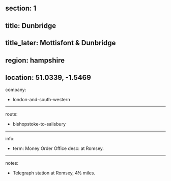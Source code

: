 ﻿section: 1
----
title: Dunbridge
----
title_later: Mottisfont & Dunbridge
----
region: hampshire
----
location: 51.0339, -1.5469
----
company:
- london-and-south-western
----
route:
- bishopstoke-to-salisbury
----
info:
- term: Money Order Office
  desc: at Romsey.
----
notes:
- Telegraph station at Romsey, 4½ miles.
